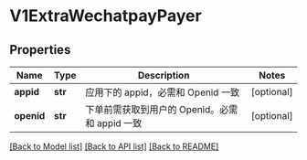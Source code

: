 # V1ExtraWechatpayPayer

## Properties
Name | Type | Description | Notes
------------ | ------------- | ------------- | -------------
**appid** | **str** | 应用下的 appid，必需和 Openid 一致 | [optional] 
**openid** | **str** | 下单前需获取到用户的 Openid。必需和 appid 一致 | [optional] 

[[Back to Model list]](../README.md#documentation-for-models) [[Back to API list]](../README.md#documentation-for-api-endpoints) [[Back to README]](../README.md)


